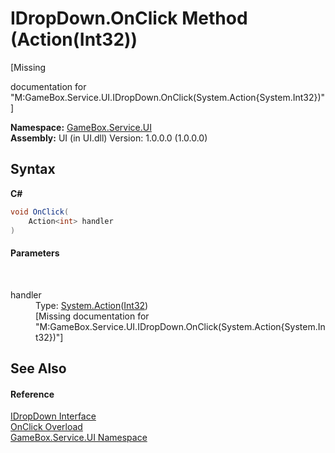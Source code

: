 # IDropDown.OnClick Method (Action(Int32))
 

\[Missing <summary> documentation for "M:GameBox.Service.UI.IDropDown.OnClick(System.Action{System.Int32})"\]

**Namespace:**&nbsp;<a href="6561cbd8-2bda-7a52-d42a-1887a2a36ffd">GameBox.Service.UI</a><br />**Assembly:**&nbsp;UI (in UI.dll) Version: 1.0.0.0 (1.0.0.0)

## Syntax

**C#**<br />
``` C#
void OnClick(
	Action<int> handler
)
```


#### Parameters
&nbsp;<dl><dt>handler</dt><dd>Type: <a href="http://msdn2.microsoft.com/zh-cn/library/018hxwa8" target="_blank">System.Action</a>(<a href="http://msdn2.microsoft.com/zh-cn/library/td2s409d" target="_blank">Int32</a>)<br />\[Missing <param name="handler"/> documentation for "M:GameBox.Service.UI.IDropDown.OnClick(System.Action{System.Int32})"\]</dd></dl>

## See Also


#### Reference
<a href="61e68a5c-75f5-26bc-fd01-d5dab0654742">IDropDown Interface</a><br /><a href="7c7c2cfa-e2ed-569d-302b-36c72a288ca6">OnClick Overload</a><br /><a href="6561cbd8-2bda-7a52-d42a-1887a2a36ffd">GameBox.Service.UI Namespace</a><br />